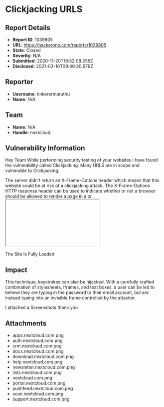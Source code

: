 # Clickjacking URLS

## Report Details
- **Report ID**: 1039805
- **URL**: https://hackerone.com/reports/1039805
- **State**: Closed
- **Severity**: N/A
- **Submitted**: 2020-11-20T18:52:08.255Z
- **Disclosed**: 2021-03-10T09:46:30.679Z

## Reporter
- **Username**: tinkerermaruthu
- **Name**: N/A

## Team
- **Name**: N/A
- **Handle**: nextcloud

## Vulnerability Information
Hey Team
While performing security testing of your websites i have found the vulnerability called Clickjacking.
Many URLS are in scope and vulnerable to Clickjacking.


The server didn't return an X-Frame-Options header which means that this website could be at risk of a clickjacking attack. The X-Frame-Options HTTP response header can be used to indicate whether or not a browser should be allowed to render a page in a <frame> or <iframe>. Sites can use this to avoid clickjacking attacks, by ensuring that their content is not embedded into other sites.
This vulnerability affects Web Server.



##Steps to Reproduce

Vulnerable Urls:
 1.https://nextcloud.com
 2.https://download.nextcloud.com
 3.https://help.nextcloud.com
 4.https://apps.nextcloud.com/
 5.https://docs.nextcloud.com
 6.https://crm.nextcloud.com
 7.https://support.nextcloud.com
 8.https://scan.nextcloud.com/
 9.https://lists.nextcloud.com
10.https://portal.nextcloud.com
11.https://auth.nextcloud.com
12.https://pushfeed.nextcloud.com
13.https://newsletter.nextcloud.com



URL one by one into iframe src value  ..
this is the HTML code

<html>
<style>
   iframe {
       position:relative;
       width:500px;
       height:700px;
       opacity:0.0001;
       z-index:2;
   }
   div {
       position:absolute;
       top:500px;
       left:550px;
       z-index:1;
   }
</style>
<iframe src="url"></iframe>
</html>


The Site Is Fully Loaded

## Impact

This  technique, keystrokes can also be hijacked. With a carefully crafted combination of stylesheets, iframes, and text boxes, a user can be led to believe they are typing in the password to their email  account, but are instead typing into an invisible frame controlled by the attacker.

I attached a Screenshots
thank you

## Attachments
- apps.nextcloud.com.png
- auth.nextcloud.com.png
- crm.nextcloud.com.png
- docs.nextcloud.com.png
- download.nextcloud.com.png
- help.nextcloud.com.png
- newsletter.nextcloud.com.png
- lists.nextcloud.com.png
- nextcloud.com.png
- portal.nextcloud.com.png
- pushfeed.nextcloud.com.png
- scan.nextcloud.com.png
- support.nextcloud.com.png
